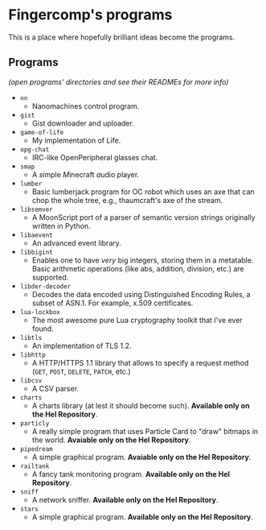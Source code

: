 # Fingercomp's programs
This is a place where hopefully brilliant ideas become the programs.

## Programs
*(open programs' directories and see their READMEs for more info)*
* `nn`
  * Nanomachines control program.
* `gist`
  * Gist downloader and uploader.
* `game-of-life`
  * My implementation of Life.
* `opg-chat`
  * IRC-like OpenPeripheral glasses chat.
* `smap`
  * A *s*imple *M*inecraft *a*udio *p*layer.
* `lumber`
  * Basic lumberjack program for OC robot which uses an axe that can chop the whole tree, e.g., thaumcraft's axe of the stream.
* `libsemver`
  * A MoonScript port of a parser of semantic version strings originally written in Python.
* `libaevent`
  * An advanced event library.
* `libbigint`
  * Enables one to have *very* big integers, storing them in a metatable. Basic arithmetic operations (like abs, addition, division, etc.) are supported.
* `libder-decoder`
  * Decodes the data encoded using Distinguished Encoding Rules, a subset of ASN.1. For example, x.509 certificates.
* `lua-lockbox`
  * The most awesome pure Lua cryptography toolkit that I've ever found.
* `libtls`
  * An implementation of TLS 1.2.
* `libhttp`
  * A HTTP/HTTPS 1.1 library that allows to specify a request method (`GET`, `POST`, `DELETE`, `PATCH`, etc.)
* `libcsv`
  * A CSV parser.
* `charts`
  * A charts library (at lest it should become such). **Available only on the Hel Repository**.
* `particly`
  * A really simple program that uses Particle Card to "draw" bitmaps in the world. **Avaiable only on the Hel Repository**.
* `pipedream`
  * A simple graphical program. **Avaiable only on the Hel Repository**.
* `railtank`
  * A fancy tank monitoring program. **Available only on the Hel Repository**.
* `sniff`
  * A network sniffer. **Available only on the Hel Repository**.
* `stars`
  * A simple graphical program. **Available only on the Hel Repository**.
